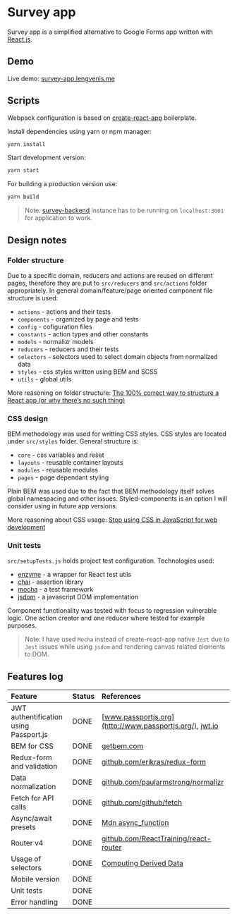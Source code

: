 # Survey app

Survey app is a simplified alternative to Google Forms app written with [React.js](http://facebook.github.io/react/index.html).

## Demo

Live demo: [survey-app.lengvenis.me](http://survey-app.lengvenis.me)

## Scripts

Webpack configuration is based on [create-react-app](https://github.com/facebookincubator/create-react-app) boilerplate.

Install dependencies using yarn or npm manager:

```js
yarn install
```

Start development version:

```js
yarn start
```

For building a production version use:

```js
yarn build
```

>Note: [survey-backend](https://github.com/RokasLeng/survey-app-backend) instance has to be running on `localhost:3001` for application to work.

## Design notes

### Folder structure ###

Due to a specific domain, reducers and actions are reused on different pages, therefore they are put to `src/reducers` and `src/actions` folder appropriately. In general domain/feature/page oriented component file structure is used:

* `actions` - actions and their tests
* `components` - organized by page and tests
* `config` - cofiguration files
* `constants` - action types and other constants
* `models` - normalizr models
* `reducers` - reducers and their tests
* `selectors` - selectors used to select domain objects from normalized data
* `styles` - css styles written using BEM and SCSS
* `utils` - global utils
        
More reasoning on folder structure: [The 100% correct way to structure a React app (or why there’s no such thing)](https://hackernoon.com/the-100-correct-way-to-structure-a-react-app-or-why-theres-no-such-thing-3ede534ef1ed) 


### CSS design ###

BEM methodology was used for writting CSS styles. CSS styles are located under `src/styles` folder. General structure is:

* `core` - css variables and reset
* `layouts` - reusable container layouts
* `modules` - reusable modules
* `pages` - page dependant styling

Plain BEM was used due to the fact that BEM methodology itself solves global namespacing and other issues. Styled-components is an option I will consider using in future app versions. 

More reasoning about CSS usage: [Stop using CSS in JavaScript for web development](https://medium.com/@gajus/stop-using-css-in-javascript-for-web-development-fa32fb873dcc)


### Unit tests ###

`src/setupTests.js` holds project test configuration. Technologies used:

* [enzyme](https://github.com/airbnb/enzyme) - a wrapper for React test utils
* [chai](https://github.com/chaijs/chai) - assertion library
* [mocha](https://github.com/mochajs/mocha) - a test framework
* [jsdom](https://github.com/tmpvar/jsdom) - a javascript DOM implementation 

Component functionality was tested with focus to regression vulnerable logic. One action creator and one reducer where tested for example purposes.

>Note: I have used `Mocha` instead of create-react-app native `Jest` due to `Jest` issues while using `jsdom` and rendering canvas related elements to DOM.

## Features log
| Feature | Status | References |
|:---|:---|:---|
| JWT authentification using Passport.js | DONE | [www.passportjs.org](http://www.passportjs.org/),  [jwt.io](https://jwt.io/)  |
| BEM for CSS | DONE | [getbem.com](http://getbem.com/) |
| Redux-form and validation | DONE | [github.com/erikras/redux-form](https://github.com/erikras/redux-form) |
| Data normalization | DONE | [github.com/paularmstrong/normalizr](https://github.com/paularmstrong/normalizr) |
| Fetch for API calls | DONE | [github.com/github/fetch](https://github.com/github/fetch) |
| Async/await presets | DONE | [Mdn async_function](https://developer.mozilla.org/en-US/docs/Web/JavaScript/Reference/Statements/async_function) |
| Router v4  | DONE | [github.com/ReactTraining/react-router](https://github.com/ReactTraining/react-router)|
| Usage of selectors | DONE | [Computing Derived Data](https://redux.js.org/docs/recipes/ComputingDerivedData.html) |
| Mobile version | DONE | |
| Unit tests | DONE | |
| Error handling | DONE | |
